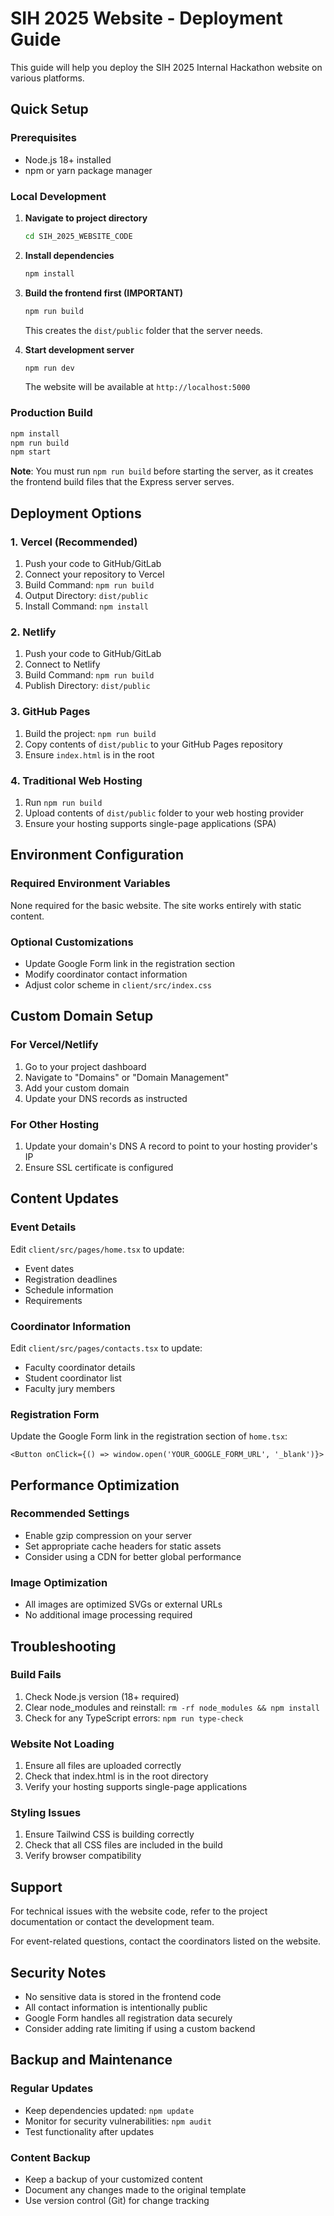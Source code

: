 # SIH 2025 Website - Deployment Guide

This guide will help you deploy the SIH 2025 Internal Hackathon website on various platforms.

## Quick Setup

### Prerequisites
- Node.js 18+ installed
- npm or yarn package manager

### Local Development
1. **Navigate to project directory**
   ```bash
   cd SIH_2025_WEBSITE_CODE
   ```

2. **Install dependencies**
   ```bash
   npm install
   ```

3. **Build the frontend first (IMPORTANT)**
   ```bash
   npm run build
   ```
   This creates the `dist/public` folder that the server needs.

4. **Start development server**
   ```bash
   npm run dev
   ```
   
   The website will be available at `http://localhost:5000`

### Production Build
```bash
npm install
npm run build
npm start
```

**Note**: You must run `npm run build` before starting the server, as it creates the frontend build files that the Express server serves.

## Deployment Options

### 1. Vercel (Recommended)
1. Push your code to GitHub/GitLab
2. Connect your repository to Vercel
3. Build Command: `npm run build`
4. Output Directory: `dist/public`
5. Install Command: `npm install`

### 2. Netlify
1. Push your code to GitHub/GitLab
2. Connect to Netlify
3. Build Command: `npm run build`
4. Publish Directory: `dist/public`

### 3. GitHub Pages
1. Build the project: `npm run build`
2. Copy contents of `dist/public` to your GitHub Pages repository
3. Ensure `index.html` is in the root

### 4. Traditional Web Hosting
1. Run `npm run build`
2. Upload contents of `dist/public` folder to your web hosting provider
3. Ensure your hosting supports single-page applications (SPA)

## Environment Configuration

### Required Environment Variables
None required for the basic website. The site works entirely with static content.

### Optional Customizations
- Update Google Form link in the registration section
- Modify coordinator contact information
- Adjust color scheme in `client/src/index.css`

## Custom Domain Setup

### For Vercel/Netlify
1. Go to your project dashboard
2. Navigate to "Domains" or "Domain Management"
3. Add your custom domain
4. Update your DNS records as instructed

### For Other Hosting
1. Update your domain's DNS A record to point to your hosting provider's IP
2. Ensure SSL certificate is configured

## Content Updates

### Event Details
Edit `client/src/pages/home.tsx` to update:
- Event dates
- Registration deadlines
- Schedule information
- Requirements

### Coordinator Information
Edit `client/src/pages/contacts.tsx` to update:
- Faculty coordinator details
- Student coordinator list
- Faculty jury members

### Registration Form
Update the Google Form link in the registration section of `home.tsx`:
```tsx
<Button onClick={() => window.open('YOUR_GOOGLE_FORM_URL', '_blank')}>
```

## Performance Optimization

### Recommended Settings
- Enable gzip compression on your server
- Set appropriate cache headers for static assets
- Consider using a CDN for better global performance

### Image Optimization
- All images are optimized SVGs or external URLs
- No additional image processing required

## Troubleshooting

### Build Fails
1. Check Node.js version (18+ required)
2. Clear node_modules and reinstall: `rm -rf node_modules && npm install`
3. Check for any TypeScript errors: `npm run type-check`

### Website Not Loading
1. Ensure all files are uploaded correctly
2. Check that index.html is in the root directory
3. Verify your hosting supports single-page applications

### Styling Issues
1. Ensure Tailwind CSS is building correctly
2. Check that all CSS files are included in the build
3. Verify browser compatibility

## Support

For technical issues with the website code, refer to the project documentation or contact the development team.

For event-related questions, contact the coordinators listed on the website.

## Security Notes

- No sensitive data is stored in the frontend code
- All contact information is intentionally public
- Google Form handles all registration data securely
- Consider adding rate limiting if using a custom backend

## Backup and Maintenance

### Regular Updates
- Keep dependencies updated: `npm update`
- Monitor for security vulnerabilities: `npm audit`
- Test functionality after updates

### Content Backup
- Keep a backup of your customized content
- Document any changes made to the original template
- Use version control (Git) for change tracking